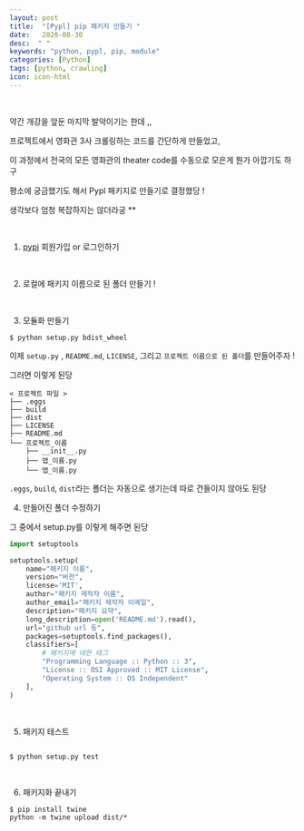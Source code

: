 ```yaml
---
layout: post
title:  "[Pypl] pip 패키지 만들기 "
date:   2020-08-30
desc:  " "
keywords: "python, pypl, pip, module"
categories: [Python]
tags: [python, crawling]
icon: icon-html
---
```


<br>


약간 개강을 앞둔 마지막 발악이기는 한데 ,,


프로젝트에서 영화관 3사 크롤링하는 코드를 간단하게 만들었고,

이 과정에서 전국의 모든 영화관의 theater code를 수동으로 모은게 뭔가 아깝기도 하구

평소에 궁금했기도 해서 Pypl 패키지로 만들기로 결정했당 !

생각보다 엄청 복잡하지는 않더라궁 **


<br>

1. [pypi](https://pypi.org/) 회원가입 or 로그인하기


<br>

2. 로컬에 패키지 이름으로 된 폴더 만들기 !

<br>



3. 모듈화 만들기

```
$ python setup.py bdist_wheel
```

이제 `setup.py` , `README.md`, `LICENSE`, 그리고 `프로젝트 이름으로 된 폴더`를 만들어주자 !



그러면 이렇게 된당



```
< 프로젝트 파일 >
├── .eggs
├── build
├── dist
├── LICENSE
├── README.md
└── 프로젝트_이름
    ├── __init__.py
    ├── 앱_이름.py
    └── 앱_이름.py
```


`.eggs`, `build`, `dist`라는 폴더는 자동으로 생기는데 따로 건들이지 않아도 된당




4. 만들어진 폴더 수정하기



그 중에서 setup.py를 이렇게 해주면 된당


```python
import setuptools

setuptools.setup(
    name="패키지 이름",
    version="버전",
    license='MIT',
    author="패키지 제작자 이름",
    author_email="패키지 제작자 이메일",
    description="패키지 요약",
    long_description=open('README.md').read(),
    url="github url 등",
    packages=setuptools.find_packages(),
    classifiers=[
        # 패키지에 대한 태그
        "Programming Language :: Python :: 3",
        "License :: OSI Approved :: MIT License",
        "Operating System :: OS Independent"
    ],
)
```

<br>

5. 패키지 테스트


```      

$ python setup.py test   
```


<br>


6. 패키지화 끝내기


```
$ pip install twine
python -m twine upload dist/*    
```



<br>

